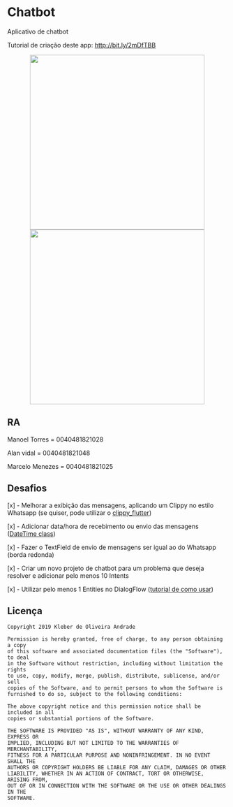 # Chatbot

Aplicativo de chatbot

Tutorial de criação deste app: http://bit.ly/2mDfTBB

<p align="center">
    <img src="https://i.ibb.co/272xMPh/Screenshot-2019-11-27-10-01-41-701-com-example-chatbot.jpg" width="400"/>
    <img src="https://i.ibb.co/8NqJQhk/Screenshot-2019-11-27-10-02-18-434-com-example-chatbot.jpg" width="400"/>
</p>

## RA
Manoel Torres = 0040481821028

Alan vidal = 0040481821048

Marcelo Menezes = 0040481821025


## Desafios


[x] - Melhorar a exibição das mensagens, aplicando um Clippy no estilo Whatsapp (se quiser, pode utilizar o [clippy_flutter](https://pub.dev/packages/clippy_flutter))

[x] - Adicionar data/hora de recebimento ou envio das mensagens ([DateTime class](https://api.flutter.dev/flutter/dart-core/DateTime-class.html))

[x] - Fazer o TextField de envio de mensagens ser igual ao do Whatsapp (borda redonda)

[x] - Criar um novo projeto de chatbot para um problema que deseja resolver e adicionar pelo menos 10 Intents

[x] - Utilizar pelo menos 1 Entities no DialogFlow ([tutorial de como usar](https://www.youtube.com/watch?v=3ePcMGW5cjo))


## Licença

    Copyright 2019 Kleber de Oliveira Andrade
    
    Permission is hereby granted, free of charge, to any person obtaining a copy
    of this software and associated documentation files (the "Software"), to deal
    in the Software without restriction, including without limitation the rights
    to use, copy, modify, merge, publish, distribute, sublicense, and/or sell
    copies of the Software, and to permit persons to whom the Software is
    furnished to do so, subject to the following conditions:
    
    The above copyright notice and this permission notice shall be included in all
    copies or substantial portions of the Software.
    
    THE SOFTWARE IS PROVIDED "AS IS", WITHOUT WARRANTY OF ANY KIND, EXPRESS OR
    IMPLIED, INCLUDING BUT NOT LIMITED TO THE WARRANTIES OF MERCHANTABILITY,
    FITNESS FOR A PARTICULAR PURPOSE AND NONINFRINGEMENT. IN NO EVENT SHALL THE
    AUTHORS OR COPYRIGHT HOLDERS BE LIABLE FOR ANY CLAIM, DAMAGES OR OTHER
    LIABILITY, WHETHER IN AN ACTION OF CONTRACT, TORT OR OTHERWISE, ARISING FROM,
    OUT OF OR IN CONNECTION WITH THE SOFTWARE OR THE USE OR OTHER DEALINGS IN THE
    SOFTWARE.
